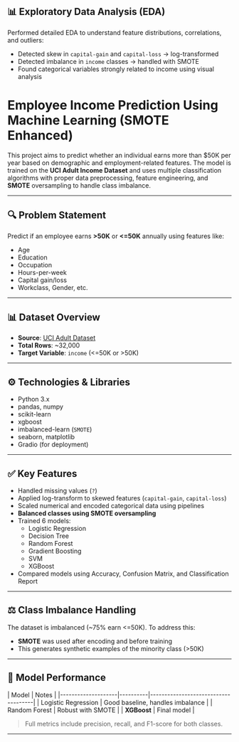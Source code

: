 ## 📊 Exploratory Data Analysis (EDA)

Performed detailed EDA to understand feature distributions, correlations, and outliers:
- Detected skew in `capital-gain` and `capital-loss` → log-transformed
- Detected imbalance in `income` classes → handled with SMOTE
- Found categorical variables strongly related to income using visual analysis
# Employee Income Prediction Using Machine Learning (SMOTE Enhanced)

This project aims to predict whether an individual earns more than \$50K per year based on demographic and employment-related features. The model is trained on the **UCI Adult Income Dataset** and uses multiple classification algorithms with proper data preprocessing, feature engineering, and **SMOTE** oversampling to handle class imbalance.

---

## 🔍 Problem Statement

Predict if an employee earns **>50K** or **<=50K** annually using features like:
- Age
- Education
- Occupation
- Hours-per-week
- Capital gain/loss
- Workclass, Gender, etc.

---

## 📊 Dataset Overview

- **Source**: [UCI Adult Dataset](https://archive.ics.uci.edu/ml/datasets/adult)
- **Total Rows**: ~32,000
- **Target Variable**: `income` (<=50K or >50K)

---

## ⚙️ Technologies & Libraries

- Python 3.x
- pandas, numpy
- scikit-learn
- xgboost
- imbalanced-learn (`SMOTE`)
- seaborn, matplotlib
- Gradio (for deployment)

---

## ✅ Key Features

- Handled missing values (`?`)
- Applied log-transform to skewed features (`capital-gain`, `capital-loss`)
- Scaled numerical and encoded categorical data using pipelines
- **Balanced classes using SMOTE oversampling**
- Trained 6 models:
  - Logistic Regression
  - Decision Tree
  - Random Forest
  - Gradient Boosting
  - SVM
  - XGBoost
- Compared models using Accuracy, Confusion Matrix, and Classification Report

---

## ⚖️ Class Imbalance Handling

The dataset is imbalanced (~75% earn <=50K). To address this:
- **SMOTE** was used after encoding and before training
- This generates synthetic examples of the minority class (>50K)

---

## 🧪 Model Performance

| Model              | Notes                              |
|--------------------|----------|-------------------------------------|
| Logistic Regression | Good baseline, handles imbalance   |
| Random Forest       | Robust with SMOTE                  |
| **XGBoost**         | Final model                        |

> Full metrics include precision, recall, and F1-score for both classes.

---
